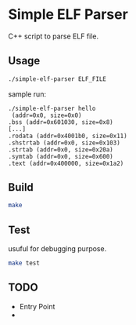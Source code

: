 Simple ELF Parser
====

C++ script to parse ELF file.


Usage
----
```bash
./simple-elf-parser ELF_FILE
```

sample run:

```
./simple-elf-parser hello
 (addr=0x0, size=0x0)
.bss (addr=0x601030, size=0x8)
[...]
.rodata (addr=0x4001b0, size=0x11)
.shstrtab (addr=0x0, size=0x103)
.strtab (addr=0x0, size=0x20a)
.symtab (addr=0x0, size=0x600)
.text (addr=0x400000, size=0x1a2)
```


Build
----
```bash
make
```


Test
---
usuful for debugging purpose.

```bash
make test
```


TODO
----
* Entry Point
* 